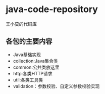# java-code-repository
王小莫的代码库

## 各包的主要内容
- Java基础实现
- collection:Java集合类
- common:公共类放这里
- http:各类HTTP请求
- util:各类工具类
- validation：参数校验、自定义参数校验实现